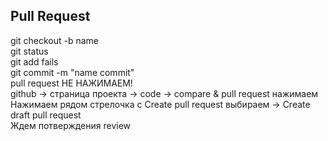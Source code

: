 ## Pull Request
git checkout -b name <br>
git status <br>
git add fails <br>
git commit -m "name commit" <br>
pull request НЕ НАЖИМАЕМ! <br>
github -> страница проекта -> code -> compare & pull request нажимаем <br>
Нажимаем рядом стрелочка c  Create pull request выбираем -> Create draft pull request <br>
Ждем потверждения review